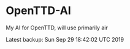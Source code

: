 # OpenTTD-AI
My AI for OpenTTD, will use primarily air

Latest backup: Sun Sep 29 18:42:02 UTC 2019
